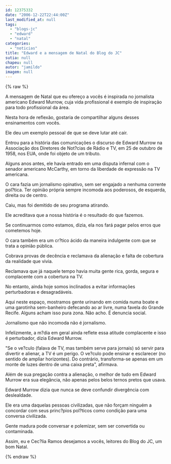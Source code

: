 ```yaml
---
id: 12375332
date: "2006-12-22T22:44:00Z"
last_modified_at: null
tags:
  - "blogs-jc"
  - "edward"
  - "natal"
categories:
  - "noticias"
title: "Edward e a mensagem de Natal do Blog do JC"
sutia: null
chapeu: null
autor: "jamildo"
imagem: null
---
```

{% raw %}
<p>A mensagem de Natal que eu ofere&ccedil;o a voc&ecirc;s &eacute; inspirada no jornalista americano Edward Murrow, cuja vida profissional &eacute; exemplo de inspira&ccedil;&atilde;o para todo profissional da &aacute;rea.</p>
<p>Nesta hora de reflex&atilde;o, gostaria de compartilhar alguns desses ensinamentos com voc&ecirc;s.</p>
<p>Ele deu um exemplo pessoal de que se deve lutar at&eacute; cair.</p>
<p>Entrou para a hist&oacute;ria das comunica&ccedil;&otilde;es o discurso de Edward Murrow na Associa&ccedil;&atilde;o dos Diretores de Not?cias de R&aacute;dio e TV, em 25 de outubro de 1958, nos EUA, onde foi objeto de um tributo.</p>
<p>Alguns anos antes, ele havia entrado em uma disputa infernal com o senador americano McCarthy, em torno da liberdade de express&atilde;o na TV americana.</p>
<p>O cara fazia um jornalismo opinativo, sem ser engajado a nenhuma corrente pol?tica. Ter opini&atilde;o pr&oacute;pria sempre incomoda aos poderosos, de esquerda, direita ou de centro.</p>
<p>Caiu, mas foi demitido de seu programa atirando.</p>
<p>Ele acreditava que a nossa hist&oacute;ria &eacute; o resultado do que fazemos.</p>
<p>Se continuarmos como estamos, dizia, ela nos far&aacute; pagar pelos erros que cometemos hoje.</p>
<p>O cara tamb&eacute;m era um cr?tico &aacute;cido da maneira indulgente com que se trata a opini&atilde;o p&uacute;blica.</p>
<p>Cobrava provas de dec&ecirc;ncia e reclamava da aliena&ccedil;&atilde;o e falta de cobertura da realidade que vivia.</p>
<p>Reclamava que j&aacute; naquele tempo havia muita gente rica, gorda, segura e complacente com a cobertura na TV.</p>
<p>No entanto, ainda hoje somos inclinados a evitar informa&ccedil;&otilde;es perturbadoras e desagrad&aacute;veis.</p>
<p>Aqui neste espa&ccedil;o, mostramos gente urinando em comida numa boate e uma garotinha sem-banheiro defecando ao ar livre, numa favela do Grande Recife. Alguns acham isso pura zona. N&atilde;o acho. &Eacute; denuncia social.</p>
<p>Jornalismo que n&atilde;o incomoda n&atilde;o &eacute; jornalismo.</p>
<p>Infelizmente, a m?dia em geral ainda reflete essa atitude complacente e isso &eacute; perturbador, dizia Edward Murrow.</p>
<p>"Se o ve?culo (falava de TV, mas tamb&eacute;m serve para jornais) s&oacute; servir para divertir e alienar, a TV &eacute; um perigo. O ve?culo pode ensinar e esclarecer (no sentido de ampliar horizontes). Do contr&aacute;rio, transforma-se apenas em um monte de luzes dentro de uma caixa preta", afirmava.</p>
<p>Al&eacute;m de sua prega&ccedil;&atilde;o contra a aliena&ccedil;&atilde;o, o melhor de tudo em Edward Murrow era sua eleg&acirc;ncia, n&atilde;o apenas pelos belos ternos pretos que usava.</p>
<p>Edward Murrow dizia que nunca se deve confundir diverg&ecirc;ncia com deslealdade.</p>
<p>Ele era uma daquelas pessoas civilizadas, que n&atilde;o for&ccedil;am ningu&eacute;m a concordar com seus princ?pios pol?ticos como condi&ccedil;&atilde;o para uma conversa civilizada.</p>
<p>Gente madura pode conversar e polemizar, sem ser convertida ou contaminada.</p>
<p>Assim, eu e Cec?lia Ramos desejamos a voc&ecirc;s, leitores do Blog do JC, um bom Natal.</p>
{% endraw %}